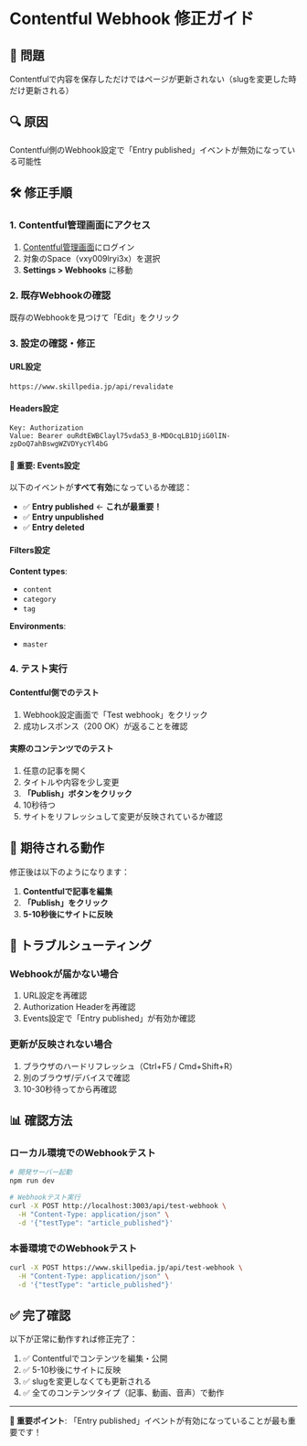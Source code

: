 # Contentful Webhook 修正ガイド

## 🎯 問題
Contentfulで内容を保存しただけではページが更新されない（slugを変更した時だけ更新される）

## 🔍 原因
Contentful側のWebhook設定で「Entry published」イベントが無効になっている可能性

## 🛠️ 修正手順

### 1. Contentful管理画面にアクセス
1. [Contentful管理画面](https://app.contentful.com/)にログイン
2. 対象のSpace（vxy009lryi3x）を選択
3. **Settings > Webhooks** に移動

### 2. 既存Webhookの確認
既存のWebhookを見つけて「Edit」をクリック

### 3. 設定の確認・修正

#### URL設定
```
https://www.skillpedia.jp/api/revalidate
```

#### Headers設定
```
Key: Authorization
Value: Bearer ouRdtEWBClayl75vda53_B-MDOcqLB1DjiG0lIN-zpDoQ7ahBswgWZVDYycYl4bG
```

#### 🚨 重要: Events設定
以下のイベントが**すべて有効**になっているか確認：
- ✅ **Entry published** ← **これが最重要！**
- ✅ **Entry unpublished**
- ✅ **Entry deleted**

#### Filters設定
**Content types**:
- `content`
- `category` 
- `tag`

**Environments**:
- `master`

### 4. テスト実行

#### Contentful側でのテスト
1. Webhook設定画面で「Test webhook」をクリック
2. 成功レスポンス（200 OK）が返ることを確認

#### 実際のコンテンツでのテスト
1. 任意の記事を開く
2. タイトルや内容を少し変更
3. **「Publish」ボタンをクリック**
4. 10秒待つ
5. サイトをリフレッシュして変更が反映されているか確認

## 🎉 期待される動作

修正後は以下のようになります：

1. **Contentfulで記事を編集**
2. **「Publish」をクリック**
3. **5-10秒後にサイトに反映**

## 🔧 トラブルシューティング

### Webhookが届かない場合
1. URL設定を再確認
2. Authorization Headerを再確認
3. Events設定で「Entry published」が有効か確認

### 更新が反映されない場合
1. ブラウザのハードリフレッシュ（Ctrl+F5 / Cmd+Shift+R）
2. 別のブラウザ/デバイスで確認
3. 10-30秒待ってから再確認

## 📊 確認方法

### ローカル環境でのWebhookテスト
```bash
# 開発サーバー起動
npm run dev

# Webhookテスト実行
curl -X POST http://localhost:3003/api/test-webhook \
  -H "Content-Type: application/json" \
  -d '{"testType": "article_published"}'
```

### 本番環境でのWebhookテスト
```bash
curl -X POST https://www.skillpedia.jp/api/test-webhook \
  -H "Content-Type: application/json" \
  -d '{"testType": "article_published"}'
```

## ✅ 完了確認

以下が正常に動作すれば修正完了：

1. ✅ Contentfulでコンテンツを編集・公開
2. ✅ 5-10秒後にサイトに反映
3. ✅ slugを変更しなくても更新される
4. ✅ 全てのコンテンツタイプ（記事、動画、音声）で動作

---

**🎯 重要ポイント**: 「Entry published」イベントが有効になっていることが最も重要です！
